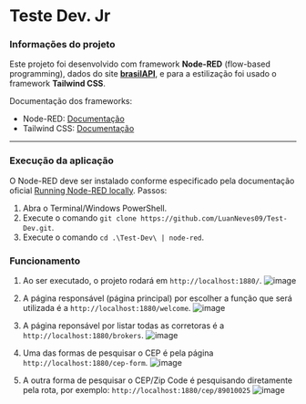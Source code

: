 # Teste Dev. Jr

### Informações do projeto
Este projeto foi desenvolvido com framework **Node-RED** (flow-based programming), dados do site **[brasilAPI](https://brasilapi.com.br/docs)**, e para a estilização foi usado o framework **Tailwind CSS**.

Documentação dos frameworks:
* Node-RED: [Documentação](https://nodered.org/docs/)
* Tailwind CSS: [Documentação](https://tailwindcss.com/docs/styling-with-utility-classes)
---
### Execução da aplicação
O Node-RED deve ser instalado conforme especificado pela documentação oficial [Running Node-RED locally](https://nodered.org/docs/getting-started/local).
Passos:
1. Abra o Terminal/Windows PowerShell.
2. Execute o comando ```git clone https://github.com/LuanNeves09/Test-Dev.git```.
3. Execute o comando ```cd .\Test-Dev\ | node-red```.

### Funcionamento
1. Ao ser executado, o projeto rodará em ```http://localhost:1880/```.
![image](https://github.com/user-attachments/assets/38d736bb-1a14-4755-856a-c3434db28fb3)

2. A página responsável (página principal) por escolher a função que será utilizada é a ```http://localhost:1880/welcome```.
![image](https://github.com/user-attachments/assets/19928ed9-943e-4c31-9288-bd41549fc3f3)

3. A página reponsável por listar todas as corretoras é a  ```http://localhost:1880/brokers```.
![image](https://github.com/user-attachments/assets/85ce3720-cd40-486a-a802-4787c338f971)

4. Uma das formas de pesquisar o CEP é pela página ```http://localhost:1880/cep-form```.
![image](https://github.com/user-attachments/assets/136d68a1-3865-456c-ad49-67664c7ac07a)

5. A outra forma de pesquisar o CEP/Zip Code é pesquisando diretamente pela rota, por exemplo: ```http://localhost:1880/cep/89010025```
![image](https://github.com/user-attachments/assets/ee3395a6-156d-4064-bbcb-52e5a651b2e5)
